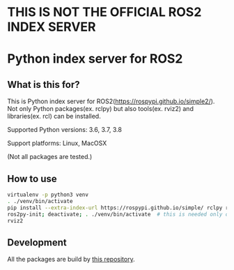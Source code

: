 # **THIS IS NOT THE OFFICIAL ROS2 INDEX SERVER**

# Python index server for ROS2

## What is this for?

This is Python index server for ROS2(https://rospypi.github.io/simple2/).
Not only Python packages(ex. rclpy) but also tools(ex. rviz2) and libraries(ex. rcl) can be installed.

Supported Python versions: 3.6, 3.7, 3.8

Support platforms: Linux, MacOSX

(Not all packages are tested.)

## How to use

```bash
virtualenv -p python3 venv
. ./venv/bin/activate
pip install --extra-index-url https://rospypi.github.io/simple/ rclpy rviz2 ros2py-init
ros2py-init; deactivate; . ./venv/bin/activate  # this is needed only once
rviz2
```

## Development

All the packages are build by [this repository](https://github.com/otamachan/ros2py).
